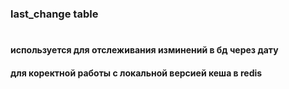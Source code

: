 ### last_change table

#

#### используется для отслеживания изминений в бд через дату
#### для коректной работы с локальной версией кеша в redis
